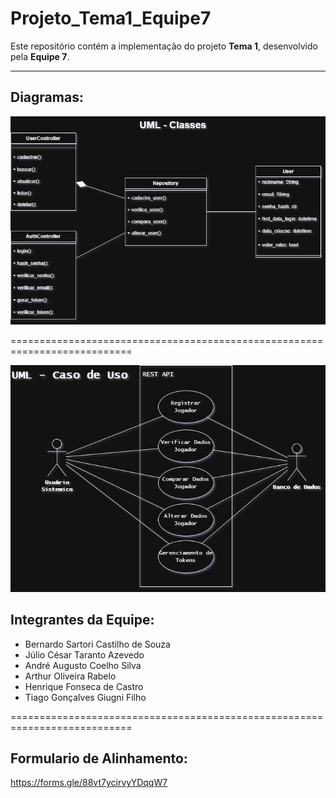 # Projeto_Tema1_Equipe7

Este repositório contém a implementação do projeto **Tema 1**, desenvolvido pela **Equipe 7**.

---

## Diagramas:

![Diagrama de Classes](docs\imgs\diagrama_classes.png)

===========================================================================

![Diagrama de Casos de Uso](docs\imgs\diagrama_casos_uso.png)

## Integrantes da Equipe:

- Bernardo Sartori Castilho de Souza
- Júlio César Taranto Azevedo
- André Augusto Coelho Silva
- Arthur Oliveira Rabelo
- Henrique Fonseca de Castro
- Tiago Gonçalves Giugni Filho

===========================================================================

## Formulario de Alinhamento:

https://forms.gle/88vt7ycirvyYDqqW7

